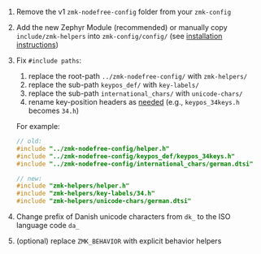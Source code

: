 1. Remove the v1 `zmk-nodefree-config` folder from your `zmk-config`
2. Add the new Zephyr Module (recommended) or manually copy `include/zmk-helpers` into
   `zmk-config/config/` (see [installation instructions](../README.md#installation))
3. Fix `#include paths`:

   1. replace the root-path `../zmk-nodefree-config/` with `zmk-helpers/`
   2. replace the sub-path `keypos_def/` with `key-labels/`
   3. replace the sub-path `international_chars/` with `unicode-chars/`
   4. rename key-position headers as [needed](../README.md#key-labels-collection) (e.g.,
      `keypos_34keys.h` becomes `34.h`)

   For example:

   ```c
   // old:
   #include "../zmk-nodefree-config/helper.h"
   #include "../zmk-nodefree-config/keypos_def/keypos_34keys.h"
   #include "../zmk-nodefree-config/international_chars/german.dtsi"

   // new:
   #include "zmk-helpers/helper.h"
   #include "zmk-helpers/key-labels/34.h"
   #include "zmk-helpers/unicode-chars/german.dtsi"
   ```

4. Change prefix of Danish unicode characters from `dk_` to the ISO language code `da_`
5. (optional) replace `ZMK_BEHAVIOR` with explicit behavior helpers
